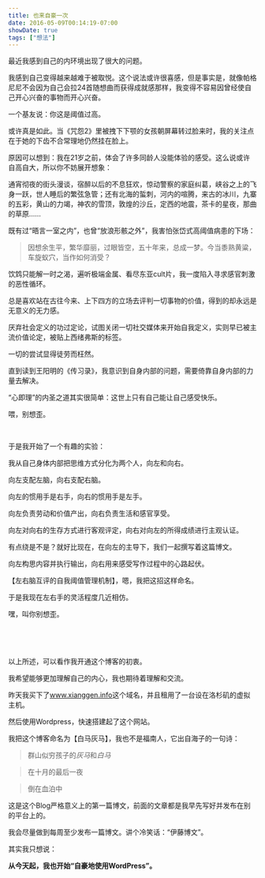 ```yaml
---
title: 也来自豪一次
date: 2016-05-09T00:14:19-07:00
showDate: true
tags: ["想法"]
---
```

最近我感到自己的内环境出现了很大的问题。

我感到自己变得越来越难于被取悦。这个说法或许很喜感，但是事实是，就像帕格尼尼不会因为自己会拉24首随想曲而获得成就感那样，我变得不容易因曾经使自己开心兴奋的事物而开心兴奋。

一个基友说：你这是阈值过高。

或许真是如此。当《咒怨2》里被拽下下颚的女孩朝屏幕转过脸来时，我的关注点在于她的下齿不合常理地仍然挂在脸上。

<!--more-->

原因可以想到：我在21岁之前，体会了许多同龄人没能体验的感受。这么说或许自高自大，所以你不妨展开想象：

通宵彻夜的街头漫谈，宿醉以后的不息狂欢，惊动警察的家庭纠葛，峡谷之上的飞身一跃，世人睡后的繁弦急管；还有北海的蜇刺，河内的喧腾，来古的冰川，九寨的五彩，黄山的力竭，神农的雪顶，敦煌的沙丘，定西的地震，茶卡的星夜，那曲的草原……

既有过“晤言一室之内”，也曾“放浪形骸之外”，我害怕张岱式高阈值病患的下场：
<blockquote>因想余生平，繁华靡丽，过眼皆空，五十年来，总成一梦。今当黍熟黄粱，车旋蚁穴，当作如何消受？</blockquote>
饮鸩只能解一时之渴，遍听极端金属、看尽东亚cult片，我一度陷入寻求感官刺激的恶性循环。

总是喜欢站在古往今来、上下四方的立场去评判一切事物的价值，得到的却永远是无意义的无力感。

厌弃社会定义的功过定论，试图关闭一切社交媒体来开始自我定义，实则早已被主流价值论定，被贴上西绪弗斯的标签。

一切的尝试显得徒劳而枉然。

直到读到王阳明的《传习录》，我意识到自身内部的问题，需要倚靠自身内部的力量去解决。

“心即理”的内圣之道其实很简单：这世上只有自己能让自己感受快乐。

喂，别想歪。

&nbsp;

于是我开始了一个有趣的实验：

我从自己身体内部把思维方式分化为两个人，向左和向右。

向左支配左脑，向右支配右脑。

向左的惯用手是右手，向右的惯用手是左手。

向左负责劳动和价值产出，向右负责生活和感官享受。

向左对向右的生存方式进行客观评定，向右对向左的所得成绩进行主观认证。

有点绕是不是？就好比现在，在向左的主导下，我们一起撰写着这篇博文。

向左构思内容并执行输出，向右用来感受写作过程中的心路起伏。

【左右脑互评的自我阈值管理机制】，嗯，我把这招这样命名。

于是我现在左右手的灵活程度几近相仿。

嘿，叫你别想歪。

&nbsp;

&nbsp;

以上所述，可以看作我开通这个博客的初衷。

我希望能够更加理解自己的内心，我也期待着理解和交流。

昨天我买下了<a href="http://www.xianggen..info">www.xianggen.info</a>这个域名，并且租用了一台设在洛杉矶的虚拟主机。

然后使用Wordpress，快速搭建起了这个网站。

我把这个博客命名为【白马灰马】，我也不是福南人，它出自海子的一句诗：

>群山似穷孩子的<em>灰马</em>和<em>白马</em>

>在十月的最后一夜

>倒在血泊中

这是这个Blog严格意义上的第一篇博文，前面的文章都是我早先写好并发布在别的平台上的。

我会尽量做到每周至少发布一篇博文。讲个冷笑话：“伊藤博文”。

其实我只想说：

<strong>从今天起，我也开始“自豪地使用WordPress”。</strong>

&nbsp;
